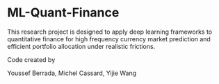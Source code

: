 # ML-Quant-Finance

This research project is designed to apply deep learning frameworks to quantitative finance for high frequency currency market prediction and efficient portfolio allocation under realistic frictions.

Code created by

Youssef Berrada, Michel Cassard, Yijie Wang
